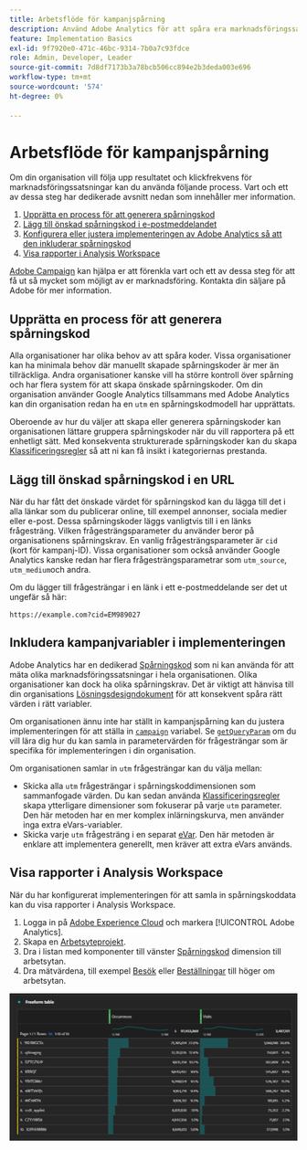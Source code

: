 ```yaml
---
title: Arbetsflöde för kampanjspårning
description: Använd Adobe Analytics för att spåra era marknadsföringssatsningar.
feature: Implementation Basics
exl-id: 9f7920e0-471c-46bc-9314-7b0a7c93fdce
role: Admin, Developer, Leader
source-git-commit: 7d8df7173b3a78bcb506cc894e2b3deda003e696
workflow-type: tm+mt
source-wordcount: '574'
ht-degree: 0%

---
```


# Arbetsflöde för kampanjspårning

Om din organisation vill följa upp resultatet och klickfrekvens för marknadsföringssatsningar kan du använda följande process. Vart och ett av dessa steg har dedikerade avsnitt nedan som innehåller mer information.

1. [Upprätta en process för att generera spårningskod](#establish-a-tracking-code-generation-process)
1. [Lägg till önskad spårningskod i e-postmeddelandet](#add-the-desired-tracking-code-to-the-email)
1. [Konfigurera eller justera implementeringen av Adobe Analytics så att den inkluderar spårningskod](#include-campaign-variables-in-your-implementation)
1. [Visa rapporter i Analysis Workspace](#view-the-reports-in-analysis-workspace)

[Adobe Campaign](https://business.adobe.com/products/campaign/adobe-campaign.html) kan hjälpa er att förenkla vart och ett av dessa steg för att få ut så mycket som möjligt av er marknadsföring. Kontakta din säljare på Adobe för mer information.

## Upprätta en process för att generera spårningskod

Alla organisationer har olika behov av att spåra koder. Vissa organisationer kan ha minimala behov där manuellt skapade spårningskoder är mer än tillräckliga. Andra organisationer kanske vill ha större kontroll över spårning och har flera system för att skapa önskade spårningskoder. Om din organisation använder Google Analytics tillsammans med Adobe Analytics kan din organisation redan ha en `utm` en spårningskodmodell har upprättats.

Oberoende av hur du väljer att skapa eller generera spårningskoder kan organisationen lättare gruppera spårningskoder när du vill rapportera på ett enhetligt sätt. Med konsekventa strukturerade spårningskoder kan du skapa [Klassificeringsregler](/help/components/classifications/crb/classification-rule-builder.md) så att ni kan få insikt i kategoriernas prestanda.

## Lägg till önskad spårningskod i en URL

När du har fått det önskade värdet för spårningskod kan du lägga till det i alla länkar som du publicerar online, till exempel annonser, sociala medier eller e-post. Dessa spårningskoder läggs vanligtvis till i en länks frågesträng. Vilken frågesträngsparameter du använder beror på organisationens spårningskrav. En vanlig frågesträngsparameter är `cid` (kort för kampanj-ID). Vissa organisationer som också använder Google Analytics kanske redan har flera frågesträngsparametrar som `utm_source`, `utm_medium`och andra.

Om du lägger till frågesträngar i en länk i ett e-postmeddelande ser det ut ungefär så här:

```text
https://example.com?cid=EM989027
```

## Inkludera kampanjvariabler i implementeringen

Adobe Analytics har en dedikerad [Spårningskod](/help/components/dimensions/tracking-code.md) som ni kan använda för att mäta olika marknadsföringssatsningar i hela organisationen. Olika organisationer kan dock ha olika spårningskrav. Det är viktigt att hänvisa till din organisations [Lösningsdesigndokument](../prepare/solution-design.md) för att konsekvent spåra rätt värden i rätt variabler.

Om organisationen ännu inte har ställt in kampanjspårning kan du justera implementeringen för att ställa in [`campaign`](/help/implement/vars/page-vars/campaign.md) variabel. Se [`getQueryParam`](/help/implement/vars/plugins/getqueryparam.md) om du vill lära dig hur du kan samla in parametervärden för frågesträngar som är specifika för implementeringen i din organisation.

Om organisationen samlar in `utm` frågesträngar kan du välja mellan:

* Skicka alla `utm` frågesträngar i spårningskoddimensionen som sammanfogade värden. Du kan sedan använda [Klassificeringsregler](/help/components/classifications/crb/classification-rule-builder.md) skapa ytterligare dimensioner som fokuserar på varje `utm` parameter. Den här metoden har en mer komplex inlärningskurva, men använder inga extra eVars-variabler.
* Skicka varje `utm` frågesträng i en separat [eVar](/help/components/dimensions/evar.md). Den här metoden är enklare att implementera generellt, men kräver att extra eVars används.

## Visa rapporter i Analysis Workspace

När du har konfigurerat implementeringen för att samla in spårningskoddata kan du visa rapporter i Analysis Workspace.

1. Logga in på [Adobe Experience Cloud](https://experience.adobe.com) och markera [!UICONTROL Adobe Analytics].
1. Skapa en [Arbetsyteprojekt](/help/analyze/analysis-workspace/build-workspace-project/freeform-overview.md).
1. Dra i listan med komponenter till vänster [Spårningskod](/help/components/dimensions/tracking-code.md) dimension till arbetsytan.
1. Dra mätvärdena, till exempel [Besök](/help/components/metrics/visits.md) eller [Beställningar](/help/components/metrics/orders.md) till höger om arbetsytan.

![Kampanjspårningsrapport](../assets/campaign-tracking-report.png)
